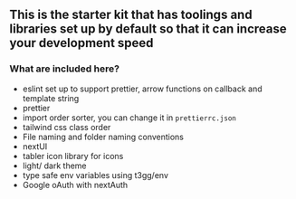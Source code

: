 ## This is the starter kit that has toolings and libraries set up by default so that it can increase your development speed

### What are included here?

- eslint set up to support prettier, arrow functions on callback and template string
- prettier
- import order sorter, you can change it in `prettierrc.json`
- tailwind css class order
- File naming and folder naming conventions
- nextUI
- tabler icon library for icons
- light/ dark theme
- type safe env variables using t3gg/env
- Google oAuth with nextAuth
